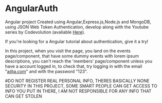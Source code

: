 # AngularAuth
Angular project Created using Angular,Express.js,Node.js and MongoDB, using JSON Web Token Authentication, develop along with the Youtube series  by Codevolution (avaliable [Here](https://www.youtube.com/watch?v=ozXGkqpzo_A&list=PLC3y8-rFHvwg2RBz6UplKTGIXREj9dV0G)).

If you're looking for a Angular tutorial about authentication, give it a try!

In this project, when you visit the page, you land on the events page/component, that have some dummy events with lorem ipsum descriptions, you can't reach the 'members' page/component unless you have a account logged in, to check that, try logging in with the email "a@a.com" and with the password "123". 

#DO NOT REGISTER REAL PERSONAL INFO, THERES BASICALLY NONE SECURITY IN THIS PROJECT, SOME SMART PEOPLE CAN GET ACCESS TO INFO YOU PUT IN THERE, I AM NOT RESPONSIBLE FOR ANY INFO THAT CAN GET STOLEN
